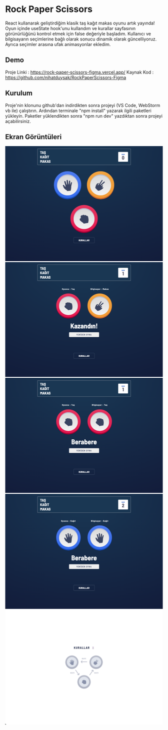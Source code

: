 # Rock Paper Scissors

React kullanarak geliştirdiğim klasik taş kağıt makas oyunu artık yayında! Oyun içinde useState hook'unu kullandım ve kurallar sayfasının görünürlüğünü kontrol etmek için false değeriyle başladım. Kullanıcı ve bilgisayarın seçimlerine bağlı olarak sonucu dinamik olarak güncelliyoruz. Ayrıca seçimler arasına ufak animasyonlar ekledim.

## Demo

Proje Linki : https://rock-paper-scissors-figma.vercel.app/ 
Kaynak Kod : https://github.com/nihatduysak/RockPaperScissors-Figma

## Kurulum

Proje'nin klonunu github'dan indirdikten sonra projeyi (VS Code, WebStorm vb ile) çalıştırın. Ardından terminale "npm install" yazarak ilgili paketleri yükleyin. Paketler yüklendikten sonra "npm run dev" yazdıktan sonra projeyi açabilirsiniz.

## Ekran Görüntüleri
![Rock Paper Scissors - Choice Screen](/public/images/ChoiceScreen.png)
![Rock Paper Scissors - Result Won](/public/images/ResultWon.png)
![Rock Paper Scissors - Resılt Lose](/public/images/ResultLose.png)
![Rock Paper Scissors - Result Draw](/public/images/ResultDraw.png)
![Rock Paper Scissors - Rules Page](/public/images/RulesPage.png)